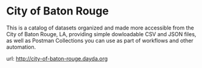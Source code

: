 # City of Baton Rouge

This is a catalog of datasets organized and made more accessible from the City of Baton Rouge, LA, providing simple dowloadable CSV and JSON files, as well as Postman Collections you can use as part of workflows and other automation.

url: http://city-of-baton-rouge.dayda.org

